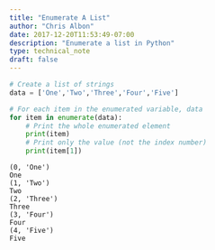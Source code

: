 ```yaml
---
title: "Enumerate A List"
author: "Chris Albon"
date: 2017-12-20T11:53:49-07:00
description: "Enumerate a list in Python"
type: technical_note
draft: false
---
```


```python
# Create a list of strings
data = ['One','Two','Three','Four','Five']
```


```python
# For each item in the enumerated variable, data
for item in enumerate(data):
    # Print the whole enumerated element
    print(item)
    # Print only the value (not the index number)
    print(item[1])
```

    (0, 'One')
    One
    (1, 'Two')
    Two
    (2, 'Three')
    Three
    (3, 'Four')
    Four
    (4, 'Five')
    Five
    
